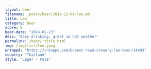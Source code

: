 ```yaml
---
layout: beer
filename: _posts/beer/2016-11-09-leo.md
title: Leo
category: beer
score: 6
beer-date: "2014-02-23"
desc: "Easy drinking, great in hot weather"
permalink: /beer/:title.html
img: /img/list/leo.jpeg
untappd: "https://untappd.com/b/boon-rawd-brewery-leo-beer/14893"
country: "Thailand"
style: "Lager - Pale"
---
```

